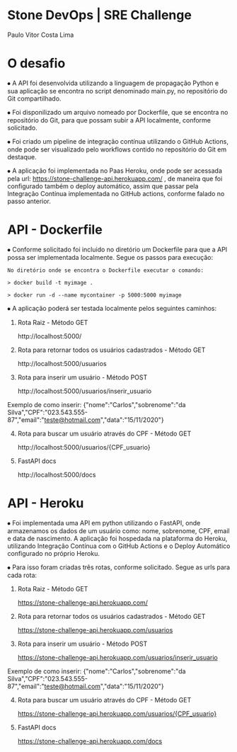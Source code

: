 # Stone DevOps | SRE Challenge
Paulo Vitor Costa Lima

# O desafio
⦁	A API foi desenvolvida utilizando a linguagem de propagação Python e sua aplicação se encontra no script denominado main.py, no repositório do Git compartilhado. 

⦁	Foi disponilizado um arquivo nomeado por Dockerfile, que se encontra no repositório do Git, para que possam subir a API localmente, conforme solicitado.

⦁	Foi criado um pipeline de integração contínua utilizando o GitHub Actions, onde pode ser visualizado pelo workflows contido no repositório do Git em destaque.

⦁	A aplicação foi implementada no Paas Heroku, onde pode ser acessada pela url: https://stone-challenge-api.herokuapp.com/ , de maneira que foi configurado também o deploy automático, assim que passar pela Integração Contínua implementada no GitHub actions, conforme falado no passo anterior.

# API - Dockerfile
⦁	Conforme solicitado foi incluido no diretório um Dockerfile para que a API possa ser implementada localmente. Segue os passos para execução:

	No diretório onde se encontra o Dockerfile executar o comando: 
	
	> docker build -t myimage .
	
	> docker run -d --name mycontainer -p 5000:5000 myimage 
	
⦁	A aplicação poderá ser testada localmente pelos seguintes caminhos:
1.	Rota Raiz - Método GET

	http://localhost:5000/ 
2.	Rota para retornar todos os usuários cadastrados - Método GET

	http://localhost:5000/usuarios 
3.	Rota para inserir um usuário - Método POST

	http://localhost:5000/usuarios/inserir_usuario  
	
Exemplo de como inserir:
 {"nome":"Carlos","sobrenome":"da Silva","CPF":"023.543.555-87","email":"teste@hotmail.com","data":"15/11/2020"}

4.	Rota para buscar um usuário através do CPF - Método GET

	http://localhost:5000/usuarios/{CPF_usuario} 
5.	FastAPI docs

	http://localhost:5000/docs

# API - Heroku
⦁	Foi implementada uma API em python utilizando o FastAPI, onde armazenamos os dados de um usuário como: nome, sobrenome, CPF, email e data de nascimento. A aplicação foi hospedada na plataforma do Heroku, utilizando Integração Contínua com o GitHub Actions e o Deploy Automático configurado no próprio Heroku.

⦁	Para isso foram criadas três rotas, conforme solicitado. Segue as urls para cada rota:

1.	Rota Raiz - Método GET

	https://stone-challenge-api.herokuapp.com/
2.	Rota para retornar todos os usuários cadastrados - Método GET

	https://stone-challenge-api.herokuapp.com/usuarios
3.	Rota para inserir um usuário - Método POST

	https://stone-challenge-api.herokuapp.com/usuarios/inserir_usuario
	
Exemplo de como inserir:
 {"nome":"Carlos","sobrenome":"da Silva","CPF":"023.543.555-87","email":"teste@hotmail.com","data":"15/11/2020"}
 
4.	Rota para buscar um usuário através do CPF - Método GET

	https://stone-challenge-api.herokuapp.com/usuarios/{CPF_usuario}
5.	FastAPI docs

	https://stone-challenge-api.herokuapp.com/docs




